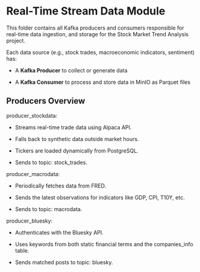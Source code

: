 # Real-Time Stream Data Module

This folder contains all Kafka producers and consumers responsible for real-time data ingestion, and storage for the Stock Market Trend Analysis project.

Each data source (e.g., stock trades, macroeconomic indicators, sentiment) has:

  -  A **Kafka Producer** to collect or generate data

  -  A **Kafka Consumer** to process and store data in MinIO as Parquet files


## Producers Overview

producer_stockdata:

- Streams real-time trade data using Alpaca API.

- Falls back to synthetic data outside market hours.

- Tickers are loaded dynamically from PostgreSQL.

- Sends to topic: stock_trades.

producer_macrodata:

- Periodically fetches data from FRED.

- Sends the latest observations for indicators like GDP, CPI, T10Y, etc.

- Sends to topic: macrodata.

producer_bluesky:

- Authenticates with the Bluesky API.

- Uses keywords from both static financial terms and the companies_info table.

- Sends matched posts to topic: bluesky.